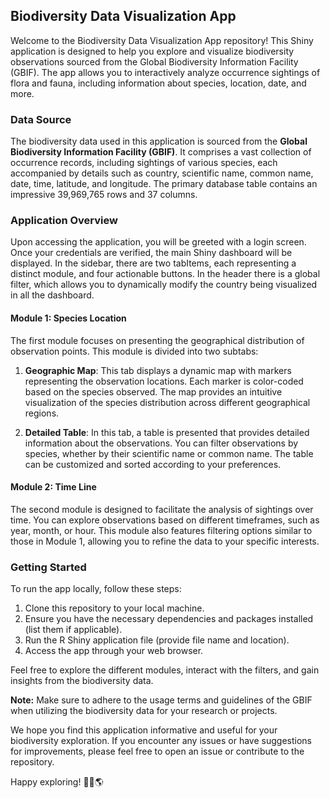 ## Biodiversity Data Visualization App

Welcome to the Biodiversity Data Visualization App repository! This Shiny application is designed to help you explore and visualize biodiversity observations sourced from the Global Biodiversity Information Facility (GBIF). The app allows you to interactively analyze occurrence sightings of flora and fauna, including information about species, location, date, and more. 

### Data Source

The biodiversity data used in this application is sourced from the **Global Biodiversity Information Facility (GBIF)**. It comprises a vast collection of occurrence records, including sightings of various species, each accompanied by details such as country, scientific name, common name, date, time, latitude, and longitude. The primary database table contains an impressive 39,969,765 rows and 37 columns.

### Application Overview

Upon accessing the application, you will be greeted with a login screen. Once your credentials are verified, the main Shiny dashboard will be displayed. In the sidebar, there are two tabItems, each representing a distinct module, and four actionable buttons. In the header there is a global filter, which allows you to dynamically modify the country being visualized in all the dashboard.

#### Module 1: Species Location

The first module focuses on presenting the geographical distribution of observation points. This module is divided into two subtabs:

1. **Geographic Map**: This tab displays a dynamic map with markers representing the observation locations. Each marker is color-coded based on the species observed. The map provides an intuitive visualization of the species distribution across different geographical regions.

2. **Detailed Table**: In this tab, a table is presented that provides detailed information about the observations. You can filter observations by species, whether by their scientific name or common name. The table can be customized and sorted according to your preferences.

#### Module 2: Time Line

The second module is designed to facilitate the analysis of sightings over time. You can explore observations based on different timeframes, such as year, month, or hour. This module also features filtering options similar to those in Module 1, allowing you to refine the data to your specific interests.

### Getting Started

To run the app locally, follow these steps:

1. Clone this repository to your local machine.
2. Ensure you have the necessary dependencies and packages installed (list them if applicable).
3. Run the R Shiny application file (provide file name and location).
4. Access the app through your web browser.

Feel free to explore the different modules, interact with the filters, and gain insights from the biodiversity data.

**Note:** Make sure to adhere to the usage terms and guidelines of the GBIF when utilizing the biodiversity data for your research or projects.

We hope you find this application informative and useful for your biodiversity exploration. If you encounter any issues or have suggestions for improvements, please feel free to open an issue or contribute to the repository.

Happy exploring! 🌿🦋🌎
